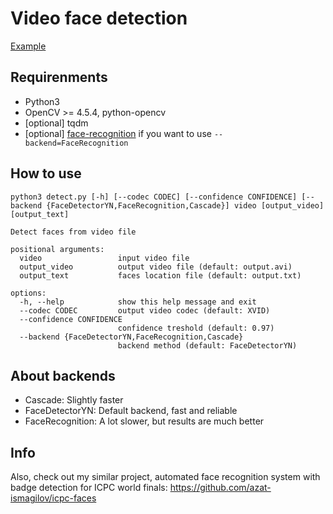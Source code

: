 # Video face detection
[Example](example)

## Requirenments
- Python3
- OpenCV >= 4.5.4, python-opencv
- [optional] tqdm
- [optional] [face-recognition](https://github.com/ageitgey/face_recognition#installation) if you want to use ```--backend=FaceRecognition```

## How to use
```
python3 detect.py [-h] [--codec CODEC] [--confidence CONFIDENCE] [--backend {FaceDetectorYN,FaceRecognition,Cascade}] video [output_video] [output_text]

Detect faces from video file

positional arguments:
  video                 input video file
  output_video          output video file (default: output.avi)
  output_text           faces location file (default: output.txt)

options:
  -h, --help            show this help message and exit
  --codec CODEC         output video codec (default: XVID)
  --confidence CONFIDENCE
                        confidence treshold (default: 0.97)
  --backend {FaceDetectorYN,FaceRecognition,Cascade}
                        backend method (default: FaceDetectorYN)
```

## About backends
- Cascade: Slightly faster
- FaceDetectorYN: Default backend, fast and reliable
- FaceRecognition: A lot slower, but results are much better

## Info
Also, check out my similar project, automated face recognition system with badge detection for ICPC world finals: https://github.com/azat-ismagilov/icpc-faces
